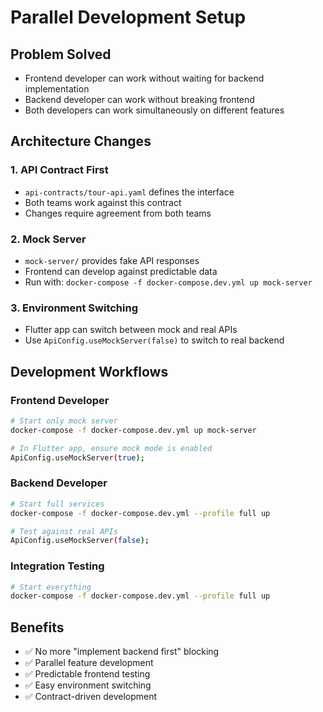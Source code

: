 # Parallel Development Setup

## Problem Solved
- Frontend developer can work without waiting for backend implementation
- Backend developer can work without breaking frontend
- Both developers can work simultaneously on different features

## Architecture Changes

### 1. API Contract First
- `api-contracts/tour-api.yaml` defines the interface
- Both teams work against this contract
- Changes require agreement from both teams

### 2. Mock Server
- `mock-server/` provides fake API responses
- Frontend can develop against predictable data
- Run with: `docker-compose -f docker-compose.dev.yml up mock-server`

### 3. Environment Switching
- Flutter app can switch between mock and real APIs
- Use `ApiConfig.useMockServer(false)` to switch to real backend

## Development Workflows

### Frontend Developer
```bash
# Start only mock server
docker-compose -f docker-compose.dev.yml up mock-server

# In Flutter app, ensure mock mode is enabled
ApiConfig.useMockServer(true);
```

### Backend Developer
```bash
# Start full services
docker-compose -f docker-compose.dev.yml --profile full up

# Test against real APIs
ApiConfig.useMockServer(false);
```

### Integration Testing
```bash
# Start everything
docker-compose -f docker-compose.dev.yml --profile full up
```

## Benefits
- ✅ No more "implement backend first" blocking
- ✅ Parallel feature development
- ✅ Predictable frontend testing
- ✅ Easy environment switching
- ✅ Contract-driven development